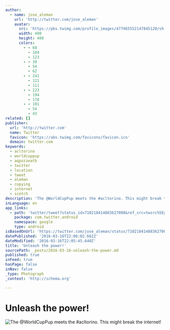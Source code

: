 ```yaml
---
author:
  - name: jose_aleman
    url: 'http://twitter.com/jose_aleman'
    avatar:
      src: 'https://pbs.twimg.com/profile_images/477465552147845120/sh-42MDe_400x400.jpeg'
      width: 400
      height: 400
      colors:
        - - 68
          - 104
          - 123
        - - 38
          - 54
          - 62
        - - 241
          - 121
          - 111
        - - 223
          - 194
          - 178
        - - 101
          - 54
          - 43
related: []
publisher:
  url: 'http://twitter.com'
  name: Twitter
  favicon: 'https://abs.twimg.com/favicons/favicon.ico'
  domain: twitter.com
keywords:
  - acltorino
  - worldcuppup
  - aqpozzeatb
  - twitter
  - location
  - tweet
  - aleman
  - copying
  - internet
  - scotch
description: 'The @WorldCupPup meets the #acltorino. This might break the internet!'
inLanguage: en
app_links:
  - path: 'twitter/tweet?status_id=710218414883627008&ref_src=twsrc%5Egoogle%7Ctwcamp%5Eandroidseo%7Ctwgr%5Estatus%7Ctwterm%5E710218414883627008'
    package: com.twitter.android
    namespace: google
    type: android
isBasedOnUrl: 'https://twitter.com/jose_aleman/status/710218414883627008'
datePublished: '2016-03-16T22:06:02.662Z'
dateModified: '2016-03-16T22:05:45.640Z'
title: 'Unleash the power!'
sourcePath: _posts/2016-03-16-unleash-the-power.md
published: true
inFeed: true
hasPage: false
inNav: false
_type: Photograph
_context: 'http://schema.org'

---
```

# Unleash the power!
![The @WorldCupPup meets the #acltorino. This might break the internet!](https://pbs.twimg.com/media/Cdsz4GdUsAESGHG.jpg:large)